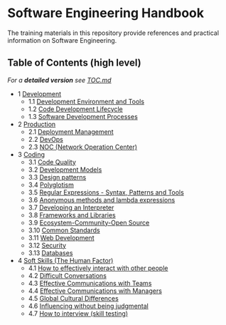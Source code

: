 Software Engineering Handbook
=============================

The training materials in this repository provide references and practical information on Software Engineering.

## Table of Contents (high level)

*For a **detailed version** see [TOC.md](TOC.md)*

- 1 [Development](./Handbook/Development)
    - 1.1 [Development Environment and Tools](./Handbook/Development/Development%20Environment%20and%20Tools)
    - 1.2 [Code Development Lifecycle](./Handbook/Development/Code%20Development%20Lifecycle)
    - 1.3 [Software Development Processes](./Handbook/Development/Software%20Development%20Processes)
- 2 [Production](./Handbook/Production)
    - 2.1 [Deployment Management](./Handbook/Production/Deployment%20Management)
    - 2.2 [DevOps](./Handbook/Production/DevOps)
    - 2.3 [NOC (Network Operation Center)](./Handbook/Production/NOC%20%28Network%20Operation%20Center%29)
- 3 [Coding](./Handbook/Coding)
    - 3.1 [Code Quality](./Handbook/Coding/Code%20Quality)
    - 3.2 [Development Models](./Handbook/Coding/Development%20Models)
    - 3.3 [Design patterns](./Handbook/Coding/Design%20patterns)
    - 3.4 [Polyglotism](./Handbook/Coding/Polyglotism)
    - 3.5 [Regular Expressions - Syntax, Patterns and Tools](./Handbook/Coding/Regular%20Expressions%20-%20Syntax%2C%20Patterns%20and%20Tools)
    - 3.6 [Anonymous methods and lambda expressions](./Handbook/Coding/Anonymous%20methods%20and%20lambda%20expressions)
    - 3.7 [Developing an Interpreter](./Handbook/Coding/Developing%20an%20Interpreter)
    - 3.8 [Frameworks and Libraries](./Handbook/Coding/Frameworks%20and%20Libraries)
    - 3.9 [Ecosystem-Community-Open Source](./Handbook/Coding/Ecosystem-Community-Open%20Source)
    - 3.10 [Common Standards](./Handbook/Coding/Common%20Standards)
    - 3.11 [Web Development](./Handbook/Coding/Web%20Development)
    - 3.12 [Security](./Handbook/Coding/Security)
    - 3.13 [Databases](./Handbook/Coding/Databases)
- 4 [Soft Skills (The Human Factor)](./Handbook/Soft%20Skills%20%28The%20Human%20Factor%29)
    - 4.1 [How to effectively interact with other people](./Handbook/Soft%20Skills%20%28The%20Human%20Factor%29/How%20to%20effectively%20interact%20with%20other%20people)
    - 4.2 [Difficult Conversations](./Handbook/Soft%20Skills%20%28The%20Human%20Factor%29/Difficult%20Conversations)
    - 4.3 [Effective Communications with Teams](./Handbook/Soft%20Skills%20%28The%20Human%20Factor%29/Effective%20Communications%20with%20Teams)
    - 4.4 [Effective Communications with Managers](./Handbook/Soft%20Skills%20%28The%20Human%20Factor%29/Effective%20Communications%20with%20Managers)
    - 4.5 [Global Cultural Differences](./Handbook/Soft%20Skills%20%28The%20Human%20Factor%29/Global%20Cultural%20Differences)
    - 4.6 [Influencing without being judgmental](./Handbook/Soft%20Skills%20%28The%20Human%20Factor%29/Influencing%20without%20being%20judgmental)
    - 4.7 [How to interview (skill testing)](./Handbook/Soft%20Skills%20%28The%20Human%20Factor%29/How%20to%20interview%20%28skill%20testing%29)
